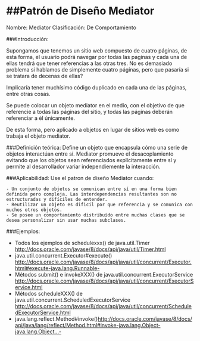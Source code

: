 ##Patrón de Diseño Mediator
===========================

Nombre: Mediator
Clasificación: De Comportamiento

###Introducción:

Supongamos que tenemos un sitio web compuesto de cuatro páginas, de esta forma, el usuario podrá navegar por todas las paginas y cada una de ellas tendrá que tener referencias a las otras tres. No es demasiado problema si hablamos de simplemente cuatro páginas, pero que pasaría si se tratara de decenas de ellas?

Implicaría tener muchísimo código duplicado en cada una de las páginas, entre otras cosas.

Se puede colocar un objeto mediator en el medio, con el objetivo de que referencie a todas las páginas del sitio, y todas las páginas deberán referenciar a él únicamente.

De esta forma, pero aplicado a objetos en lugar de sitios web es como trabaja el objeto mediator.


###Definición teórica:
Define un objeto que encapsula cómo una serie de objetos interactúan entre sí. Mediator promueve el desacoplamiento evitando que los objetos sean referenciados explícitamente entre sí y permite al desarrollador variar independiemente la interacción.


###Aplicabilidad:
Use el patron de diseño Mediator cuando:

    - Un conjunto de objetos se comunican entre sí en una forma bien definida pero compleja. Las interdependencias resultantes son no estructuradas y difíciles de entender.
    - Reutilizar un objeto es dificil por que referencia y se comunica con muchos otros objetos.
    - Se posee un comportamiento distribuído entre muchas clases que se desea personalizar sin usar muchas subclases.

###Ejemplos:
 - Todos los ejemplos de schedulexxx() de java.util.Timer http://docs.oracle.com/javase/8/docs/api/java/util/Timer.html
 - java.util.concurrent.Executor#execute() http://docs.oracle.com/javase/8/docs/api/java/util/concurrent/Executor.html#execute-java.lang.Runnable-
 - Métodos submit() e invokeXXX() de java.util.concurrent.ExecutorService http://docs.oracle.com/javase/8/docs/api/java/util/concurrent/ExecutorService.html
 - Métodos scheduleXXX() de java.util.concurrent.ScheduledExecutorService http://docs.oracle.com/javase/8/docs/api/java/util/concurrent/ScheduledExecutorService.html
 - java.lang.reflect.Method#invoke()http://docs.oracle.com/javase/8/docs/api/java/lang/reflect/Method.html#invoke-java.lang.Object-java.lang.Object...-



